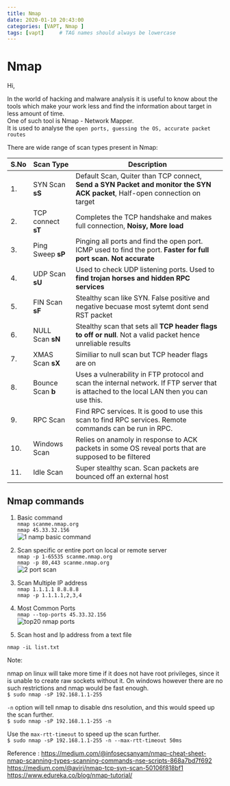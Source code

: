 ```yaml
---
title: Nmap
date: 2020-01-10 20:43:00
categories: [VAPT, Nmap ]
tags: [vapt]     # TAG names should always be lowercase
---
```



# Nmap  

Hi,  

In the world of hacking and malware analysis it is useful to know about the tools which make your work less and find the information about target in less amount of time.  
One of such tool is Nmap - Network Mapper.  
It is used to analyse the `open ports, guessing the OS, accurate packet routes`  

There are wide range of scan types present in Nmap:  

S.No | Scan Type  | Description  
--- | --- | ---
1.| SYN Scan **sS**  |  Default Scan, Quiter than TCP connect, **Send a SYN Packet and monitor the SYN ACK packet**, Half-open connection on target|
2.| TCP connect   **sT** |  Completes the TCP handshake and makes full connection, **Noisy, More load**
3.| Ping Sweep   **sP** | Pinging all ports and find the open port. ICMP used to find the port. **Faster for full port scan. Not accurate**
4.| UDP Scan  **sU** | Used to check UDP listening ports. Used to **find trojan horses and hidden RPC services**
5.|  FIN Scan   **sF** | Stealthy scan like SYN. False positive and negative becuase most sytemt dont send RST packet
6.| NULL Scan  **sN** | Stealthy scan that sets all **TCP header flags to off or null**. Not a valid packet hence unreliable results
7.| XMAS Scan **sX** |  Similiar to null scan but TCP header flags are on  
8.| Bounce Scan  **b** | Uses a vulnerability in FTP protocol and scan the internal network. If FTP server that is attached to the local LAN then you can use this.
9.|  RPC Scan   | Find RPC services. It is good to use this scan to find RPC services. Remote commands can be run in RPC.
10.| Windows Scan | Relies on anamoly in response to ACK packets in some OS reveal ports that are supposed to be filtered
11.| Idle Scan | Super stealthy scan. Scan packets are bounced off an external host  

## Nmap commands  

1. Basic command  
```nmap scanme.nmap.org```    
```nmap 45.33.32.156```  
![1 namp basic command](https://user-images.githubusercontent.com/17383454/72170621-3063b180-33f7-11ea-80c5-6110602298dd.png)

2. Scan specific or entire port on local or remote server  
```nmap -p 1-65535 scanme.nmap.org```    
```nmap -p 80,443 scanme.nmap.org```   
![2 port scan](https://user-images.githubusercontent.com/17383454/72171224-943aaa00-33f8-11ea-8c48-2294ecac1740.png)  

3. Scan Multiple IP address  
```nmap 1.1.1.1 8.8.8.8```  
```nmap -p 1.1.1.1,2,3,4```  

4. Most Common Ports  
```nmap --top-ports 45.33.32.156```  
![top20 nmap ports](https://user-images.githubusercontent.com/17383454/72171901-e3350f00-33f9-11ea-9ec2-8f5636922069.png)  

5. Scan host and Ip address from a text file   

```nmap -iL list.txt```


Note: 

nmap on linux will take more time if it does not have root privileges, since it is unable to create raw sockets without it. On windows however there are no such restrictions and nmap would be fast enough.  
```$ sudo nmap -sP 192.168.1.1-255```  

 `-n` option will tell nmap to disable dns resolution, and this would speed up the scan further.   
 ```$ sudo nmap -sP 192.168.1.1-255 -n```  
 
 Use the `max-rtt-timeout` to speed up the scan further.   
 ```$ sudo nmap -sP 192.168.1.1-255 -n --max-rtt-timeout 50ms```



Reference :
https://medium.com/@infosecsanyam/nmap-cheat-sheet-nmap-scanning-types-scanning-commands-nse-scripts-868a7bd7f692  
https://medium.com/@avirj/nmap-tcp-syn-scan-50106f818bf1  
https://www.edureka.co/blog/nmap-tutorial/  
